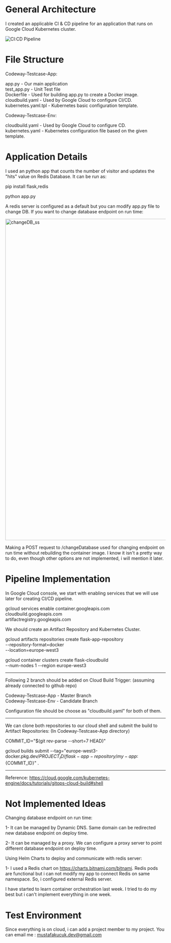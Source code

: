 # General Architecture

I created an applicable CI & CD pipeline for an application that runs on Google Cloud Kubernetes cluster.

![CI:CD Pipeline](https://user-images.githubusercontent.com/44123646/155923131-2f1a50c5-d092-40ac-a197-17ae66b1492a.png)

# File Structure

Codeway-Testcase-App:  

app.py - Our main application      
test_app.py - Unit Test file     
Dockerfile - Used for building app.py to create a Docker image.   
cloudbuild.yaml - Used by Google Cloud to configure CI/CD.   
kubernetes.yaml.tpl - Kubernetes basic configuration template.   

Codeway-Testcase-Env:  

cloudbuild.yaml - Used by Google Cloud to configure CD.          
kubernetes.yaml - Kubernetes configuration file based on the given template.  

# Application Details

I used an python app that counts the number of visitor and updates the "hits" value on Redis Database. It can be run as:  

pip install flask,redis

python app.py

A redis server is configured as a default but you can modify app.py file to change DB. If you want to change database endpoint on run time:  

<img width="1005" alt="changeDB_ss" src="https://user-images.githubusercontent.com/44123646/155925118-522372f3-58e1-4a2c-9ccd-e9b4933de027.png">

Making a POST request to /changeDatabase used for changing endpoint on run time without rebuilding the container image. I know it isn't a pretty way to do, even though other options are not implemented, i will mention it later.

# Pipeline Implementation

In Google Cloud console, we start with enabling services that we will use later for creating CI/CD pipeline.  

gcloud services enable container.googleapis.com \
    cloudbuild.googleapis.com \
    artifactregistry.googleapis.com

We should create an Artifact Repository and Kubernetes Cluster.  

gcloud artifacts repositories create flask-app-repository \
  --repository-format=docker \
  --location=europe-west3
  
gcloud container clusters create flask-cloudbuild \
  --num-nodes 1 --region europe-west3

---------------------------------------------------------

Following 2 branch should be added on Cloud Build Trigger: (assuming already connected to github repo)  

Codeway-Testcase-App - Master Branch  
Codeway-Testcase-Env - Candidate Branch   

Configuration file should be choose as "cloudbuild.yaml" for both of them.  

---------------------------------------------------------

We can clone both repositories to our cloud shell and submit the build to Artifact Repositories: (In Codeway-Testcase-App directory)   

COMMIT_ID="$(git rev-parse --short=7 HEAD)"

gcloud builds submit --tag="europe-west3-docker.pkg.dev/${PROJECT_ID}/flask-app-repository/my-app:${COMMIT_ID}" .

---------------------------------------------------------

Reference: https://cloud.google.com/kubernetes-engine/docs/tutorials/gitops-cloud-build#shell    

# Not Implemented Ideas

Changing database endpoint on run time:

1- It can be managed by Dynamic DNS. Same domain can be redirected new database endpoint on deploy time.

2- It can be managed by a proxy. We can configure a proxy server to point different database endpoint on deploy time.

Using Helm Charts to deploy and communicate with redis server:

1- I used a Redis chart on https://charts.bitnami.com/bitnami. Redis pods are functional but i can not modify my app to connect Redis on same namespace. So, i configured external Redis server.

I have started to learn container orchestration last week. I tried to do my best but i can't implement everything in one week.

# Test Environment

Since everything is on cloud, i can add a project member to my project. You can email me : mustafakucuk.dev@gmail.com

